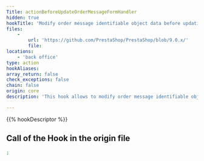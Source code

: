 ```yaml
---
Title: actionBeforeUpdateOrderMessageFormHandler
hidden: true
hookTitle: 'Modify order message identifiable object data before updating it'
files:
    -
        url: 'https://github.com/PrestaShop/PrestaShop/blob/9.0.x/'
        file: 
locations:
    - 'back office'
type: action
hookAliases: 
array_return: false
check_exceptions: false
chain: false
origin: core
description: 'This hook allows to modify order message identifiable object forms data before it was updated'

---
```


{{% hookDescriptor %}}

## Call of the Hook in the origin file

```php
;
```
